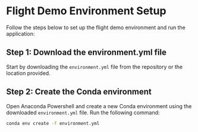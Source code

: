 # Flight Demo Environment Setup

Follow the steps below to set up the flight demo environment and run the application:

## Step 1: Download the environment.yml file

Start by downloading the `environment.yml` file from the repository or the location provided.

## Step 2: Create the Conda environment

Open Anaconda Powershell and create a new Conda environment using the downloaded `environment.yml` file. Run the following command:

```bash
conda env create -f environment.yml

